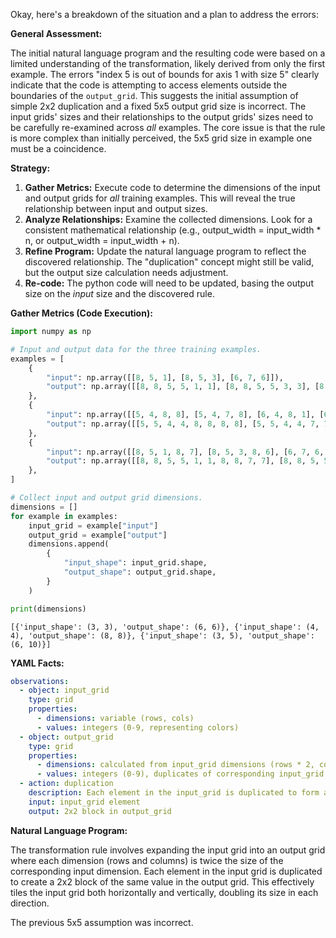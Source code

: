 Okay, here's a breakdown of the situation and a plan to address the errors:

**General Assessment:**

The initial natural language program and the resulting code were based on a limited understanding of the transformation, likely derived from only the first example. The errors "index 5 is out of bounds for axis 1 with size 5" clearly indicate that the code is attempting to access elements outside the boundaries of the `output_grid`. This suggests the initial assumption of simple 2x2 duplication and a fixed 5x5 output grid size is incorrect. The input grids' sizes and their relationships to the output grids' sizes need to be carefully re-examined across *all* examples. The core issue is that the rule is more complex than initially perceived, the 5x5 grid size in example one must be a coincidence.

**Strategy:**

1.  **Gather Metrics:** Execute code to determine the dimensions of the input and output grids for *all* training examples. This will reveal the true relationship between input and output sizes.
2.  **Analyze Relationships:** Examine the collected dimensions. Look for a consistent mathematical relationship (e.g., output\_width = input\_width \* n, or output\_width = input\_width + n).
3.  **Refine Program:** Update the natural language program to reflect the discovered relationship. The "duplication" concept might still be valid, but the output size calculation needs adjustment.
4.  **Re-code:** The python code will need to be updated, basing the output size on the *input* size and the discovered rule.

**Gather Metrics (Code Execution):**


``` python
import numpy as np

# Input and output data for the three training examples.
examples = [
    {
        "input": np.array([[8, 5, 1], [8, 5, 3], [6, 7, 6]]),
        "output": np.array([[8, 8, 5, 5, 1, 1], [8, 8, 5, 5, 3, 3], [8, 8, 5, 5, 1, 1], [8, 8, 5, 5, 3, 3], [6, 6, 7, 7, 6, 6], [6, 6, 7, 7, 6, 6]]),
    },
    {
        "input": np.array([[5, 4, 8, 8], [5, 4, 7, 8], [6, 4, 8, 1], [6, 7, 8, 6]]),
        "output": np.array([[5, 5, 4, 4, 8, 8, 8, 8], [5, 5, 4, 4, 7, 7, 8, 8], [5, 5, 4, 4, 8, 8, 8, 8], [5, 5, 4, 4, 7, 7, 8, 8], [6, 6, 4, 4, 8, 8, 1, 1], [6, 6, 7, 7, 8, 8, 6, 6], [6, 6, 4, 4, 8, 8, 1, 1], [6, 6, 7, 7, 8, 8, 6, 6]]),
    },
    {
        "input": np.array([[8, 5, 1, 8, 7], [8, 5, 3, 8, 6], [6, 7, 6, 8, 6]]),
        "output": np.array([[8, 8, 5, 5, 1, 1, 8, 8, 7, 7], [8, 8, 5, 5, 3, 3, 8, 8, 6, 6], [8, 8, 5, 5, 1, 1, 8, 8, 7, 7], [8, 8, 5, 5, 3, 3, 8, 8, 6, 6], [6, 6, 7, 7, 6, 6, 8, 8, 6, 6], [6, 6, 7, 7, 6, 6, 8, 8, 6, 6]]),
    },
]

# Collect input and output grid dimensions.
dimensions = []
for example in examples:
    input_grid = example["input"]
    output_grid = example["output"]
    dimensions.append(
        {
            "input_shape": input_grid.shape,
            "output_shape": output_grid.shape,
        }
    )

print(dimensions)

```
```
[{'input_shape': (3, 3), 'output_shape': (6, 6)}, {'input_shape': (4, 4), 'output_shape': (8, 8)}, {'input_shape': (3, 5), 'output_shape': (6, 10)}]

```
**YAML Facts:**


```yaml
observations:
  - object: input_grid
    type: grid
    properties:
      - dimensions: variable (rows, cols)
      - values: integers (0-9, representing colors)
  - object: output_grid
    type: grid
    properties:
      - dimensions: calculated from input_grid dimensions (rows * 2, cols * 2)
      - values: integers (0-9), duplicates of corresponding input_grid values
  - action: duplication
    description: Each element in the input_grid is duplicated to form a 2x2 block in the output_grid.
    input: input_grid element
    output: 2x2 block in output_grid

```


**Natural Language Program:**

The transformation rule involves expanding the input grid into an output grid where each dimension (rows and columns) is twice the size of the corresponding input dimension. Each element in the input grid is duplicated to create a 2x2 block of the same value in the output grid. This effectively tiles the input grid both horizontally and vertically, doubling its size in each direction.

The previous 5x5 assumption was incorrect.
